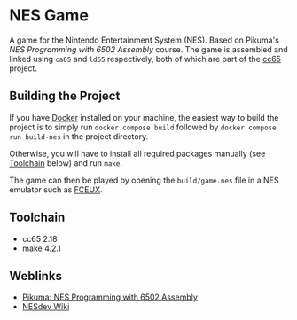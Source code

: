 # NES Game

A game for the Nintendo Entertainment System (NES). Based on Pikuma's *NES
Programming with 6502 Assembly* course. The game is assembled and linked using
```ca65``` and ```ld65``` respectively, both of which are part of the
[cc65](https://www.cc65.org/) project.

## Building the Project

If you have [Docker](https://www.docker.com/) installed on your machine, the
easiest way to build the project is to simply run ```docker compose build```
followed by ```docker compose run build-nes``` in the project directory.

Otherwise, you will have to install all required packages manually
(see [Toolchain](#toolchain) below) and run ```make```.

The game can then be played by opening the ```build/game.nes``` file in a NES
emulator such as [FCEUX](https://fceux.com/web/home.html).

## Toolchain

- cc65 2.18
- make 4.2.1

## Weblinks

- [Pikuma: NES Programming with 6502 Assembly
](https://pikuma.com/courses/nes-game-programming-tutorial)
- [NESdev Wiki](https://www.nesdev.org/wiki/Nesdev_Wiki)
